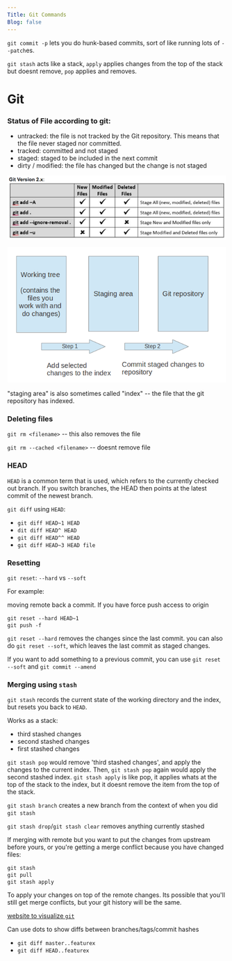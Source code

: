 ```yaml
---
Title: Git Commands
Blog: false
---
```


`git commit -p` lets you do hunk-based commits, sort of like running lots of `--patch`es.

`git stash` acts like a stack, `apply` applies changes from the top of the stack but doesnt remove, `pop` applies and removes.

# Git

### Status of File according to git:

* untracked: the file is not tracked by the Git repository. This means that the file never staged nor committed.
* tracked: committed and not staged
* staged: staged to be included in the next commit
* dirty / modified: the file has changed but the change is not staged

![adding files in bulk](images/git_add.png)

![adding files](images/commit.png)

"staging area" is also sometimes called "index" -- the file that the git repository has indexed.

### Deleting files

`git rm <filename>` -- this also removes the file

`git rm --cached <filename>` -- doesnt remove file

### HEAD

`HEAD` is a common term that is used, which refers to the currently checked out branch. If you switch branches, the HEAD then points at the latest commit of the newest branch.

`git diff` using `HEAD`:

* `git diff HEAD~1 HEAD`
* `dit diff HEAD^ HEAD`
* `git diff HEAD^^ HEAD`
* `git diff HEAD~3 HEAD file`

### Resetting

`git reset`: `--hard` vs `--soft`

For example:

  moving remote back a commit. If you have force push access to origin

```
git reset --hard HEAD~1
git push -f
```

`git reset --hard` removes the changes since the last commit. you can also do `git reset --soft`, which leaves the last commit as staged changes.

If you want to add something to a previous commit, you can use `git reset --soft` and `git commit --amend`

### Merging using `stash`

`git stash` records the current state of the working directory and the index, but resets you back to `HEAD`.

Works as a stack:

* third stashed changes
* second stashed changes
* first stashed changes

`git stash pop` would remove 'third stashed changes', and apply the changes to the current index. Then, `git stash pop` again would apply the second stashed index. `git stash apply` is like pop, it applies whats at the top of the stack to the index, but it doesnt remove the item from the top of the stack.

`git stash branch` creates a new branch from the context of when you did `git stash`

`git stash drop`/`git stash clear` removes anything currently stashed

If merging with remote but you want to put the changes from upstream before yours, or you're getting a merge conflict because you have changed files:

```
git stash
git pull
git stash apply
```

To apply your changes on top of the remote changes. Its possible that you'll still get merge conflicts, but your git history will be the same.

[website to visualize `git`](https://git-school.github.io/visualizing-git/)

Can use dots to show diffs between branches/tags/commit hashes

* `git diff master..featurex`
* `git diff HEAD..featurex`

